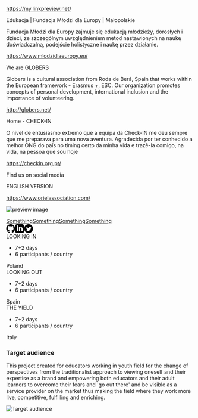 https://my.linkpreview.net/


Edukacja | Fundacja Młodzi dla Europy | Małopolskie

Fundacja Młodzi dla Europy zajmuje się edukacją młodzieży, dorosłych i dzieci, ze szczególnym uwzględnieniem metod nastawionych na naukę doświadczalną, podejście holistyczne i naukę przez działanie.

https://www.mlodzidlaeuropy.eu/


We are GLOBERS

Globers is a cultural association from Roda de Berá, Spain that works within the European framework - Erasmus +, ESC. Our organization promotes concepts of personal development, international inclusion and the importance of volunteering.

http://globers.net/


Home - CHECK-IN

O nível de entusiasmo extremo que a equipa da Check-IN me deu sempre que me preparava para uma nova aventura. Agradecida por ter conhecido a melhor ONG do país no timing certo da minha vida e trazê-la comigo, na vida, na pessoa que sou hoje

https://checkin.org.pt/


Find us on social media

ENGLISH VERSION

https://www.orielassociation.com/


<img class="h-32 w-full object-cover sm:h-72 md:h-96 lg:w-1/2 lg:h-1/2" alt="preview image" src="https://static.wixstatic.com/media/8e8a8c_2ba99a385c72458b9ff231cb648430c1~mv2.jpg/v1/fill/w_400,h_400,al_c/8e8a8c_2ba99a385c72458b9ff231cb648430c1~mv2.jpg">

<a aria-label="twitter" href="https://twitter.com/issaafkattan" target="_blank" rel="noreferrer"></a>

<div class="flex flex-wrap sm:gap-10 gap-8 items-center justify-center mt-4 h-12"><a href="#" class="hover:text-primary text-base cursor-pointer leading-4 text-gray-800 dark:text-gray-400 dark:hover:text-white">Something</a><a href="#" class="hover:text-primary text-base cursor-pointer leading-4 text-gray-800 dark:text-gray-400 dark:hover:text-white">Something</a><a href="#" class="hover:text-primary text-base cursor-pointer leading-4 text-gray-800 dark:text-gray-400 dark:hover:text-white">Something</a><a href="#" class="hover:text-primary text-base cursor-pointer leading-4 text-gray-800 dark:text-gray-400 dark:hover:text-white">Something</a></div>

<div class="flex items-center gap-x-8 mt-6 h-8"><a aria-label="github" href="https://github.com/issaafalkattan" target="_blank" rel="noreferrer"><svg class="fill-current text-gray-800 dark:text-white hover:text-primary" xmlns="http://www.w3.org/2000/svg" width="24" height="24" viewBox="0 0 24 24"><path d="M12 0c-6.626 0-12 5.373-12 12 0 5.302 3.438 9.8 8.207 11.387.599.111.793-.261.793-.577v-2.234c-3.338.726-4.033-1.416-4.033-1.416-.546-1.387-1.333-1.756-1.333-1.756-1.089-.745.083-.729.083-.729 1.205.084 1.839 1.237 1.839 1.237 1.07 1.834 2.807 1.304 3.492.997.107-.775.418-1.305.762-1.604-2.665-.305-5.467-1.334-5.467-5.931 0-1.311.469-2.381 1.236-3.221-.124-.303-.535-1.524.117-3.176 0 0 1.008-.322 3.301 1.23.957-.266 1.983-.399 3.003-.404 1.02.005 2.047.138 3.006.404 2.291-1.552 3.297-1.23 3.297-1.23.653 1.653.242 2.874.118 3.176.77.84 1.235 1.911 1.235 3.221 0 4.609-2.807 5.624-5.479 5.921.43.372.823 1.102.823 2.222v3.293c0 .319.192.694.801.576 4.765-1.589 8.199-6.086 8.199-11.386 0-6.627-5.373-12-12-12z"></path></svg></a><a aria-label="linkedin" href="https://www.linkedin.com/in/issaaf-kattan/" target="_blank" rel="noreferrer"><svg class="fill-current text-gray-800 dark:text-white hover:text-primary" xmlns="http://www.w3.org/2000/svg" width="24" height="24" viewBox="0 0 24 24"><path d="M19 0h-14c-2.761 0-5 2.239-5 5v14c0 2.761 2.239 5 5 5h14c2.762 0 5-2.239 5-5v-14c0-2.761-2.238-5-5-5zm-11 19h-3v-11h3v11zm-1.5-12.268c-.966 0-1.75-.79-1.75-1.764s.784-1.764 1.75-1.764 1.75.79 1.75 1.764-.783 1.764-1.75 1.764zm13.5 12.268h-3v-5.604c0-3.368-4-3.113-4 0v5.604h-3v-11h3v1.765c1.396-2.586 7-2.777 7 2.476v6.759z"></path></svg></a><a aria-label="twitter" href="https://twitter.com/issaafkattan" target="_blank" rel="noreferrer"><svg class="fill-current text-gray-800 dark:text-white hover:text-primary" xmlns="http://www.w3.org/2000/svg" width="24" height="24" viewBox="0 0 24 24"><path d="M12 0c-6.627 0-12 5.373-12 12s5.373 12 12 12 12-5.373 12-12-5.373-12-12-12zm6.066 9.645c.183 4.04-2.83 8.544-8.164 8.544-1.622 0-3.131-.476-4.402-1.291 1.524.18 3.045-.244 4.252-1.189-1.256-.023-2.317-.854-2.684-1.995.451.086.895.061 1.298-.049-1.381-.278-2.335-1.522-2.304-2.853.388.215.83.344 1.301.359-1.279-.855-1.641-2.544-.889-3.835 1.416 1.738 3.533 2.881 5.92 3.001-.419-1.796.944-3.527 2.799-3.527.825 0 1.572.349 2.096.907.654-.128 1.27-.368 1.824-.697-.215.671-.67 1.233-1.263 1.589.581-.07 1.135-.224 1.649-.453-.384.578-.87 1.084-1.433 1.489z"></path></svg></a></div>

<div class="flex flex-col sm:flex-row justify-center pt-12 my-12 sm:my-4"><div class="flex flex-col w-5/6 lg:w-1/4 mx-auto lg:mx-0 rounded-none lg:rounded-l-lg bg-background mt-4"><div class="flex-1 bg-background text-gray-600 rounded-t rounded-b-none overflow-hidden shadow"><div class="p-8 text-3xl font-bold text-center border-b-4">LOOKING IN</div><ul class="w-full text-center text-sm"><li class="border-b py-4">7+2 days</li><li class="border-b py-4">6 participants / country</li></ul></div><div class="flex-none mt-auto bg-background text-gray-600 rounded-b rounded-t-none overflow-hidden shadow p-6"><div class="w-full pt-6 text-3xl text-gray-600 font-bold text-center">Poland</div></div></div><div class="flex flex-col w-5/6 lg:w-1/4 mx-auto lg:mx-0 rounded-none lg:rounded-l-lg bg-background mt-4"><div class="flex-1 bg-background text-gray-600 rounded-t rounded-b-none overflow-hidden shadow"><div class="p-8 text-3xl font-bold text-center border-b-4">LOOKING OUT</div><ul class="w-full text-center text-sm"><li class="border-b py-4">7+2 days</li><li class="border-b py-4">6 participants / country</li></ul></div><div class="flex-none mt-auto bg-background rounded-b rounded-t-none overflow-hidden shadow p-6"><div class="w-full pt-6 text-3xl text-gray-600 font-bold text-center">Spain</div></div></div><div class="flex flex-col w-5/6 lg:w-1/4 mx-auto lg:mx-0 rounded-none lg:rounded-l-lg bg-primary mt-4"><div class="flex-1 bg-background text-gray-600 rounded-t rounded-b-none overflow-hidden shadow"><div class="p-8 text-3xl font-bold text-center border-b-4">THE YIELD</div><ul class="w-full text-center text-sm"><li class="border-b py-4">7+2 days</li><li class="border-b py-4">6 participants / country</li></ul></div><div class="flex-none mt-auto bg-background rounded-b rounded-t-none overflow-hidden shadow p-6"><div class="w-full pt-6 text-3xl text-gray-600 font-bold text-center">Italy</div></div></div></div>

<div class="flex flex-wrap"><div class="w-5/6 sm:w-1/2 p-6 mt-20"><h3 class="text-3xl text-gray-800 font-bold leading-none mb-3">Target audience</h3><p class="text-gray-600">This project created for educators working in youth field for the change of perspectives from the traditionalist approach to viewing oneself and their expertise as a brand and empowering both educators and their adult learners to overcome their fears and 'go out there' and be visible as a service provider on the market thus making the field where they work more live, competitive, fulfilling and enriching.</p></div><div class="w-full sm:w-1/2 p-6"><img class="h-6/6" src="/assets/images/teaching.jpeg" alt="Target audience"></div></div>